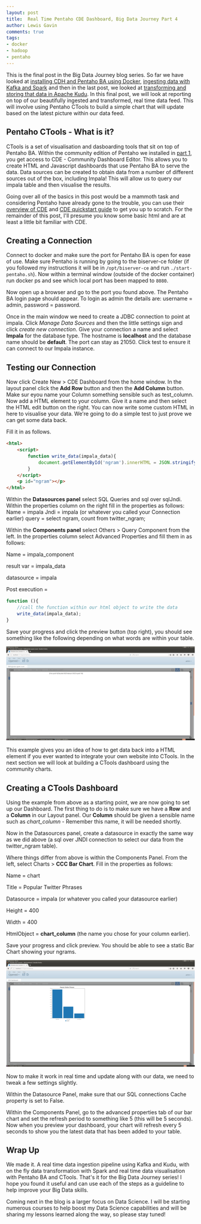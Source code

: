 ```yaml
--- 
layout: post 
title:  Real Time Pentaho CDE Dashboard, Big Data Journey Part 4
author: Lewis Gavin 
comments: true 
tags: 
- docker 
- hadoop
- pentaho 
---
```



This is the final post in the Big Data Journey blog series. So far we have looked at [installing CDH and Pentaho BA using Docker](http://www.lewisgavin.co.uk/CDH-Docker), [ingesting data with Kafka and Spark](http://www.lewisgavin.co.uk/Data-Ingestion-Kafka-Spark) and then in the last post, we looked at [transforming and storing that data in Apache Kudu](http://www.lewisgavin.co.uk/Kudu-Spark). In this final post, we will look at reporting on top of our beautifully ingested and transformed, real time data feed. This will involve using Pentaho CTools to build a simple chart that will update based on the latest picture within our data feed.

## Pentaho CTools - What is it?

CTools is a set of visualisation and dasboarding tools that sit on top of Pentaho BA. Within the community edition of Pentaho we installed in [part 1](http://www.lewisgavin.co.uk/CDH-Docker), you get access to CDE - Community Dashboard Editor. This allows you to create HTML and Javascript dashboards that use Pentaho BA to serve the data. Data sources can be created to obtain data from a number of different sources out of the box, including Impala! This will allow us to query our impala table and then visualise the results.

Going over all of the basics in this post would be a mammoth task and considering Pentaho have already gone to the trouble, you can use their [overview of CDE](https://help.pentaho.com/Documentation/6.1/0R0/CTools/CDE_Dashboard_Overview) and [CDE quickstart guide](https://help.pentaho.com/Documentation/6.1/0R0/CTools/CDE_Quick_Start_Guide) to get you up to scratch. For the remainder of this post, I'll presume you know some basic html and are at least a little bit familiar with CDE.


## Creating a Connection

Connect to docker and make sure the port for Pentaho BA is open for ease of use. Make sure Pentaho is running by going to the biserver-ce folder (if you followed my instructions it will be in `/opt/biserver-ce` and run `./start-pentaho.sh`). Now within a terminal window (outside of the docker container) run docker ps and see which local port has been mapped to `8080`.

Now open up a browser and go to the port you found above. The Pentaho BA login page should appear. To login as admin the details are: username = admin, password = password.

Once in the main window we need to create a JDBC connection to point at impala. Click *Manage Data Sources* and then the little settings sign and click *create new connection*. Give your connection a name and select **Impala** for the database type. The hostname is **localhost** and the database name should be **default**. The port can stay as 21050. Click test to ensure it can connect to our Impala instance.

## Testing our Connection

Now click Create New > CDE Dashboard from the home window. In the layout panel click the **Add Row** button and then the **Add Column** button. Make sur eyou name your Column something sensible such as test_column. Now add a HTML element to your column. Give it a name and then select the HTML edit button on the right. You can now write some custom HTML in here to visualise your data. We're going to do a simple test to just prove we can get some data back.

Fill it in as follows.

~~~html
<html>    
    <script>
        function write_data(impala_data){
            document.getElementById('ngram').innerHTML = JSON.stringify(impala_data);   
        }
    </script>
    <p id="ngram"></p>    
</html> 
~~~

Within the **Datasources panel** select SQL Queries and sql over sqlJndi. Within the properties column on the right fill in the properties as follows:
Name = impala
Jndi = impala (or whatever you called your Connection earlier)
query = select ngram, count from twitter_ngram;

Within the **Components panel** select Others > Query Component from the left. In the properties column select Advanced Properties and fill them in as follows:

Name = impala_component

result var = impala_data

datasource = impala

Post execution =


~~~javascript
function (){
    //call the function within our html object to write the data
    write_data(impala_data);
} 
~~~

Save your progress and click the preview button (top right), you should see something like the following depending on what words are within your table.

![Ctools test](../images/ctools-test.png)

This example gives you an idea of how to get data back into a HTML element if you ever wanted to integrate your own website into CTools. In the next section we will look at building a CTools dashboard using the community charts.


## Creating a CTools Dashboard

Using the example from above as a starting point, we are now going to set up our Dashboard. The first thing to do is to make sure we have a **Row** and a **Column** in our Layout panel. Our **Column** should be given a sensible name such as *chart_column* - Remember this name, it will be needed shortly.

Now in the Datasources panel, create a datasource in exactly the same way as we did above (a sql over JNDI connection to select our data from the twitter_ngram table).

Where things differ from above is within the Components Panel. From the left, select Charts > **CCC Bar Chart**. Fill in the properties as follows:

Name = chart

Title = Popular Twitter Phrases

Datasource = impala (or whatever you called your datasource earlier)

Height = 400

Width = 400

HtmlObject = **chart_column** (the name you chose for your column earlier).

Save your progress and click preview. You should be able to see a static Bar Chart showing your ngrams.

![Bar Chart](../images/ctools_chart.png)

Now to make it work in real time and update along with our data, we need to tweak a few settings slightly.

Within the Datasource Panel, make sure that our SQL connections Cache property is set to False. 

Within the Components Panel, go to the advanced properties tab of our bar chart and set the refresh period to something like 5 (this will be 5 seconds). Now when you preview your dashboard, your chart will refresh every 5 seconds to show you the latest data that has been added to your table.

## Wrap Up

We made it. A real time data ingestion pipeline using Kafka and Kudu, with on the fly data transformation with Spark and real time data visualisation with Pentaho BA and CTools. That's it for the Big Data Journey series! I hope you found it useful and can use each of the steps as a guideline to help improve your Big Data skills.

Coming next in the blog is a larger focus on Data Science. I will be starting numerous courses to help boost my Data Science capabilities and will be sharing my lessons learned along the way, so please stay tuned!
